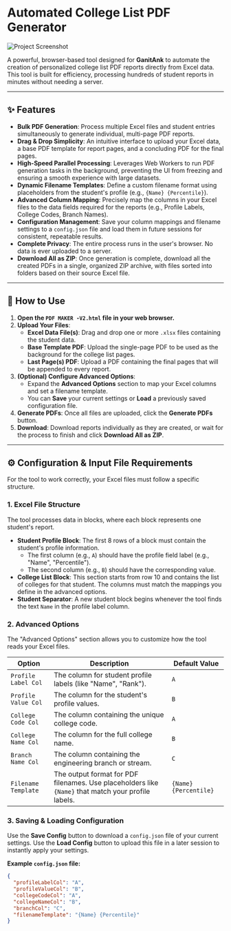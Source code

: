 # Automated College List PDF Generator

![Project Screenshot](https://raw.githubusercontent.com/vj4614/automated-college-list-pdf-maker/main/brave_screenshot_github.com.png)

A powerful, browser-based tool designed for **GanitAnk** to automate the creation of personalized college list PDF reports directly from Excel data. This tool is built for efficiency, processing hundreds of student reports in minutes without needing a server.

---

## ✨ Features

* **Bulk PDF Generation**: Process multiple Excel files and student entries simultaneously to generate individual, multi-page PDF reports.
* **Drag & Drop Simplicity**: An intuitive interface to upload your Excel data, a base PDF template for report pages, and a concluding PDF for the final pages.
* **High-Speed Parallel Processing**: Leverages Web Workers to run PDF generation tasks in the background, preventing the UI from freezing and ensuring a smooth experience with large datasets.
* **Dynamic Filename Templates**: Define a custom filename format using placeholders from the student's profile (e.g., `{Name} {Percentile}`).
* **Advanced Column Mapping**: Precisely map the columns in your Excel files to the data fields required for the reports (e.g., Profile Labels, College Codes, Branch Names).
* **Configuration Management**: Save your column mappings and filename settings to a `config.json` file and load them in future sessions for consistent, repeatable results.
* **Complete Privacy**: The entire process runs in the user's browser. No data is ever uploaded to a server.
* **Download All as ZIP**: Once generation is complete, download all the created PDFs in a single, organized ZIP archive, with files sorted into folders based on their source Excel file.

---

## 🚀 How to Use

1.  **Open the `PDF MAKER -V2.html` file in your web browser.**
2.  **Upload Your Files**:
    * **Excel Data File(s)**: Drag and drop one or more `.xlsx` files containing the student data.
    * **Base Template PDF**: Upload the single-page PDF to be used as the background for the college list pages.
    * **Last Page(s) PDF**: Upload a PDF containing the final pages that will be appended to every report.
3.  **(Optional) Configure Advanced Options**:
    * Expand the **Advanced Options** section to map your Excel columns and set a filename template.
    * You can **Save** your current settings or **Load** a previously saved configuration file.
4.  **Generate PDFs**: Once all files are uploaded, click the **Generate PDFs** button.
5.  **Download**: Download reports individually as they are created, or wait for the process to finish and click **Download All as ZIP**.

---

## ⚙️ Configuration & Input File Requirements

For the tool to work correctly, your Excel files must follow a specific structure.

### 1. Excel File Structure

The tool processes data in blocks, where each block represents one student's report.

* **Student Profile Block**: The first 8 rows of a block must contain the student's profile information.
    * The first column (e.g., `A`) should have the profile field label (e.g., "Name", "Percentile").
    * The second column (e.g., `B`) should have the corresponding value.
* **College List Block**: This section starts from row 10 and contains the list of colleges for that student. The columns must match the mappings you define in the advanced options.
* **Student Separator**: A new student block begins whenever the tool finds the text `Name` in the profile label column.

### 2. Advanced Options

The "Advanced Options" section allows you to customize how the tool reads your Excel files.

| Option                | Description                                                                                             | Default Value     |
| --------------------- | ------------------------------------------------------------------------------------------------------- | ----------------- |
| `Profile Label Col`   | The column for student profile labels (like "Name", "Rank").                                            | `A`               |
| `Profile Value Col`   | The column for the student's profile values.                                                            | `B`               |
| `College Code Col`    | The column containing the unique college code.                                                          | `A`               |
| `College Name Col`    | The column for the full college name.                                                                   | `B`               |
| `Branch Name Col`     | The column containing the engineering branch or stream.                                                 | `C`               |
| `Filename Template`   | The output format for PDF filenames. Use placeholders like `{Name}` that match your profile labels. | `{Name} {Percentile}` |

### 3. Saving & Loading Configuration

Use the **Save Config** button to download a `config.json` file of your current settings. Use the **Load Config** button to upload this file in a later session to instantly apply your settings.

**Example `config.json` file:**

```json
{
  "profileLabelCol": "A",
  "profileValueCol": "B",
  "collegeCodeCol": "A",
  "collegeNameCol": "B",
  "branchCol": "C",
  "filenameTemplate": "{Name} {Percentile}"
}
